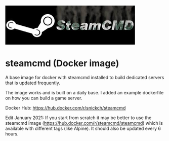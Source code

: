 ![](https://github.com/SnickCH/steamcmd/raw/master/steamcmd.jpg)
# steamcmd (Docker image)
A base image for docker with steamcmd installed to build dedicated servers that is updated frequently.

The image works and is built on a daily base. I added an example dockerfile on how you can build a game server.

Docker Hub: https://hub.docker.com/r/snickch/steamcmd

Edit January 2021: If you start from scratch it may be better to use the steamcmd image (https://hub.docker.com/r/steamcmd/steamcmd) which is available with different tags (like Alpine). It should also be updated every 6 hours.
  
